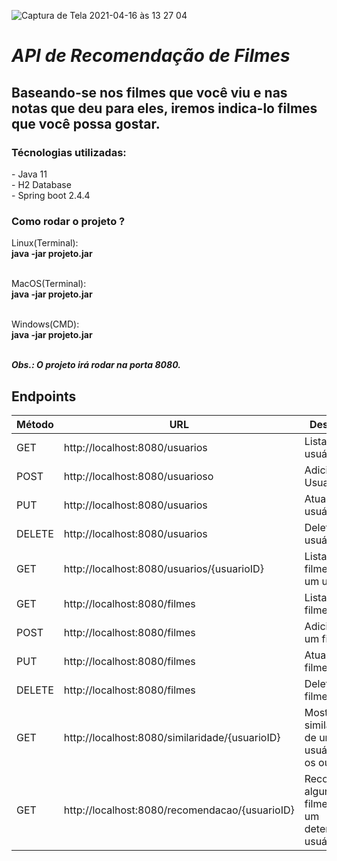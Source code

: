 ![Captura de Tela 2021-04-16 às 13 27 04](https://user-images.githubusercontent.com/62679423/115055736-3ed13080-9eb8-11eb-8b94-8282df27b68c.png)

<h1><b><i>
API de Recomendação de Filmes
</h1></i></b>

<h2>
Baseando-se nos filmes que você viu e nas notas que deu para eles, iremos indica-lo filmes que você possa gostar.
</h2>

<h3>
Técnologias utilizadas:
</h3>
<p>
- Java 11 <br>
- H2 Database<br>
- Spring boot 2.4.4
</p>

<h3>
Como rodar o projeto ?
</h3>
<p>
Linux(Terminal):<br>
<b>java -jar projeto.jar</b><br><br>

MacOS(Terminal):<br>
<b>java -jar projeto.jar</b><br><br>

Windows(CMD):<br>
<b>java -jar projeto.jar</b><br><br>
</p>

<b><i>
Obs.: O projeto irá rodar na porta 8080.
</i></b>

<h2><b>
Endpoints
</b></h2>

| Método  |  URL  | Descrição  |
| ------------------- | ------------------- | -------------------- |
| GET  | http://localhost:8080/usuarios | Listar os usuário. |
| POST | http://localhost:8080/usuarioso | Adicionar Usuario |
| PUT | http://localhost:8080/usuarios | Atualizar um usuário. |
| DELETE | http://localhost:8080/usuarios | Deletar um usuário. |
| GET |  http://localhost:8080/usuarios/{usuarioID} | Lista os filmes de um usuário. |
| GET |  http://localhost:8080/filmes | Listar os filme |
| POST |  http://localhost:8080/filmes | Adicionar um filme |
| PUT |  http://localhost:8080/filmes | Atualizar um filme |
| DELETE |  http://localhost:8080/filmes | Deletar um filme |
| GET |  http://localhost:8080/similaridade/{usuarioID} | Mostra a similaridade de um usuário com os outros |
| GET  |  http://localhost:8080/recomendacao/{usuarioID} |  Recomenda alguns filmes para um determinado usuário. |
